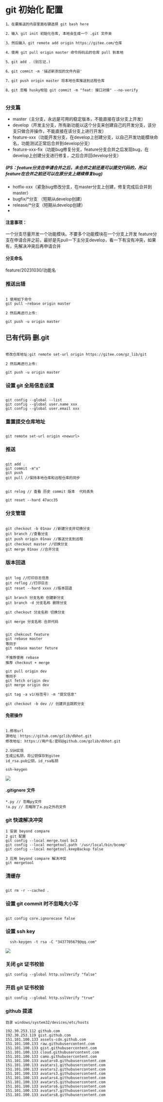 # git 初始化 配置

```
1、在要推送的内容里面右键选择 git bash here

2、输入 git init 初始化仓库, 本地会生成一个 .git 文件夹

3、然后输入 git remote add origin https://gitee.com/仓库

4、使用 git pull origin master 命令将码云的仓库 pull 到本地

5、git add . (别忘记.)

6、git commit -m '描述新添加的文件内容'

7、git push origin master 将本地仓库推送到远程仓库

8、git 忽略 husky校验 git commit -m "feat: 接口对接" --no-verify


```

### 分支篇
* master（主分支，永远是可用的稳定版本，不能直接在该分支上开发）
* develop（开发主分支，所有新功能以这个分支来创建自己的开发分支，该分支只做合并操作，不能直接在该分支上进行开发）
* feature-xxx（功能开发分支，在develop上创建分支，以自己开发功能模块命名，功能测试正常后合并到develop分支）
* feature-xxx-fix（功能bug修复分支，feature分支合并之后发现bug，在develop上创建分支进行修复，之后合并回develop分支）
##### (PS：feature分支在申请合并之后，未合并之前还是可以提交代码的，所以feature在合并之前还可以在原分支上继续修复bug)
* hotfix-xxx（紧急bug修改分支，在master分支上创建，修复完成后合并到master）
* bugfix/*分支 （短期从develop创建）
* release/*分支（短期从develop创建）
* 
#### 注意事项：
一个分支尽量开发一个功能模块。不要多个功能模块在一个分支上开发
feature分支在申请合并之前，最好是先pull一下主分支develop，看一下有没有冲突，如果有，先解决冲突后再申请合并
#### 分支命名
feature/20231030/功能名

### 推送出错
```

1 使用如下命令
git pull —rebase origin master

2 然后再进行上传:

git push -u origin master

```

## 已有代码 删.git

```

修改仓库地址:git remote set-url origin https://gitee.com/gz_lib/git

2 然后再进行上传:

git push -u origin master

```

### 设置 git 全局信息设置

```

git config --global --list
git config --global user.name xxx
git config --global user.email xxx

```

### 重置提交仓库地址

```

git remote set-url origin <newurl>

```

### 推送

```

git add .
git commit -m"x"
git push
git pull //保持本地仓库和远程仓库的同步


git relog // 查看 历史 commit 版本  代码丢失

git reset --hard 47acc35
```

### 分支管理

```

git checkout -b 01nav //新建分支并切换分支
git branch //查看分支
git push origin 01nav //推送分支到远程
git checkout master //切换分支
git merge 01nav //合并分支

```

### 版本回退

```

git log //打印日志信息
git reflog //打印日志
git reset --hard xxxx //版本回退

git branch 分支名称 创建新分支
git branch -d 分支名称 删除分支

git checkout 分支名称 切换分支

git merge 分支名称 合并代码


git chekcout feature
git rebase master
等同于
git rebase master feture

不推荐使用 rebase
推荐 checkout + merge

git pull origin dev
等同于
git fetch origin dev
git merge origin dev

git tag -a v1(标签号) -m "提交信息"

git checkout -b dev // 创建并且跳转分支
```

#### 免密操作

```

1.修改url
源地址：https://gitub.com/gzlib/dbhot.git
修改地址: https://用户名:密码@github.com/gzlib/dbhot.git

2.SSH实现
生成公私钥，将公钥保存到gitee
id_rsa.pub公钥，id_rsa私钥

ssh-keygen
```

![](../img/git.png)

#### .gitignore 文件

```
*.py // 忽略py文件
!a.py // 忽略除了a.py之外的文件
```

### git 快速解决冲突

```
1 安装 beyond compare
2 git 配置
git config --local merge.tool bc3
git config --local mergetool.path '/usr/local/bin/bcomp'
git config --local mergetool.keepBackup false

3 应用 beyond compare 解决冲突
git mergetool
```

### 清缓存

```

git rm -r --cached .

```

### 设置 git commit 时不忽略大小写

```

git config core.ignorecase false

```

### 设置 ssh key

```shell
  ssh-keygen -t rsa -C "3437705679@qq.com"
```

![](../img/git.png)

### 关闭 git 证书校验

```
git config --global http.sslVerify "false"
```

### 开启 git 证书校验

```
git config --global http.sslVerify "true"
```

### github 提速

```
目录 windows/system32/devices/etc/hosts

192.30.253.112 github.com
192.30.253.119 gist.github.com
151.101.100.133 assets-cdn.github.com
151.101.100.133 raw.githubusercontent.com
151.101.100.133 gist.githubusercontent.com
151.101.100.133 cloud.githubusercontent.com
151.101.100.133 camo.githubusercontent.com
151.101.100.133 avatars0.githubusercontent.com
151.101.100.133 avatars1.githubusercontent.com
151.101.100.133 avatars2.githubusercontent.com
151.101.100.133 avatars3.githubusercontent.com
151.101.100.133 avatars4.githubusercontent.com
151.101.100.133 avatars5.githubusercontent.com
151.101.100.133 avatars6.githubusercontent.com
151.101.100.133 avatars7.githubusercontent.com
151.101.100.133 avatars8.githubusercontent.com
```

